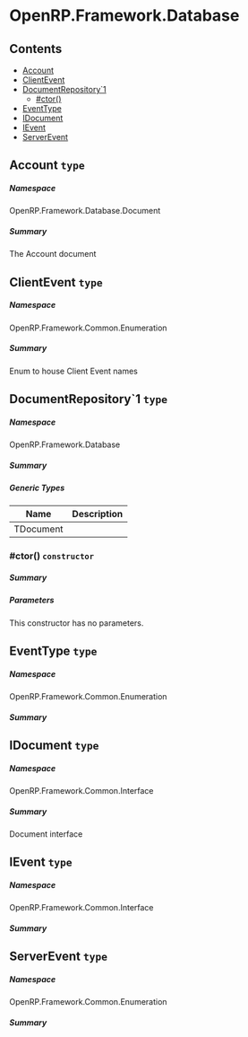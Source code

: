 <a name='assembly'></a>
# OpenRP.Framework.Database

## Contents

- [Account](#T-OpenRP-Framework-Database-Document-Account 'OpenRP.Framework.Database.Document.Account')
- [ClientEvent](#T-OpenRP-Framework-Common-Enumeration-ClientEvent 'OpenRP.Framework.Common.Enumeration.ClientEvent')
- [DocumentRepository\`1](#T-OpenRP-Framework-Database-DocumentRepository`1 'OpenRP.Framework.Database.DocumentRepository`1')
  - [#ctor()](#M-OpenRP-Framework-Database-DocumentRepository`1-#ctor-MongoDB-Driver-IMongoDatabase- 'OpenRP.Framework.Database.DocumentRepository`1.#ctor(MongoDB.Driver.IMongoDatabase)')
- [EventType](#T-OpenRP-Framework-Common-Enumeration-EventType 'OpenRP.Framework.Common.Enumeration.EventType')
- [IDocument](#T-OpenRP-Framework-Common-Interface-IDocument 'OpenRP.Framework.Common.Interface.IDocument')
- [IEvent](#T-OpenRP-Framework-Common-Interface-IEvent 'OpenRP.Framework.Common.Interface.IEvent')
- [ServerEvent](#T-OpenRP-Framework-Common-Enumeration-ServerEvent 'OpenRP.Framework.Common.Enumeration.ServerEvent')

<a name='T-OpenRP-Framework-Database-Document-Account'></a>
## Account `type`

##### Namespace

OpenRP.Framework.Database.Document

##### Summary

The Account document

<a name='T-OpenRP-Framework-Common-Enumeration-ClientEvent'></a>
## ClientEvent `type`

##### Namespace

OpenRP.Framework.Common.Enumeration

##### Summary

Enum to house Client Event names

<a name='T-OpenRP-Framework-Database-DocumentRepository`1'></a>
## DocumentRepository\`1 `type`

##### Namespace

OpenRP.Framework.Database

##### Summary



##### Generic Types

| Name | Description |
| ---- | ----------- |
| TDocument |  |

<a name='M-OpenRP-Framework-Database-DocumentRepository`1-#ctor-MongoDB-Driver-IMongoDatabase-'></a>
### #ctor() `constructor`

##### Summary



##### Parameters

This constructor has no parameters.

<a name='T-OpenRP-Framework-Common-Enumeration-EventType'></a>
## EventType `type`

##### Namespace

OpenRP.Framework.Common.Enumeration

##### Summary



<a name='T-OpenRP-Framework-Common-Interface-IDocument'></a>
## IDocument `type`

##### Namespace

OpenRP.Framework.Common.Interface

##### Summary

Document interface

<a name='T-OpenRP-Framework-Common-Interface-IEvent'></a>
## IEvent `type`

##### Namespace

OpenRP.Framework.Common.Interface

##### Summary



<a name='T-OpenRP-Framework-Common-Enumeration-ServerEvent'></a>
## ServerEvent `type`

##### Namespace

OpenRP.Framework.Common.Enumeration

##### Summary


